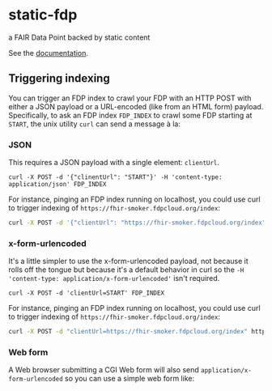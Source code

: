 # static-fdp
a FAIR Data Point backed by static content

See the [documentation](docs/fdp-layout.html).

## Triggering indexing

You can trigger an FDP index to crawl your FDP with an HTTP POST with either a JSON payload or a URL-encoded (like from an HTML form) payload.
Specifically, to ask an FDP index `FDP_INDEX` to crawl some FDP starting at `START`, the unix utility `curl` can send a message à la:

### JSON

This requires a JSON payload with a single element: `clientUrl`.

`curl -X POST -d '{"clinentUrl": "START"}' -H 'content-type: application/json' FDP_INDEX`

For instance, pinging an FDP index running on localhost, you could use curl to trigger indexing of `https://fhir-smoker.fdpcloud.org/index`:

``` sh
curl -X POST -d '{"clientUrl": "https://fhir-smoker.fdpcloud.org/index"}' -H 'content-type: application/json' http://localhost:8080/
```

### x-form-urlencoded

It's a little simpler to use the x-form-urlencoded payload, not because it rolls off the tongue but because it's a default behavior in curl so the `-H 'content-type: application/x-form-urlencoded'` isn't required.

`curl -X POST -d 'clientUrl=START' FDP_INDEX`

For instance, pinging an FDP index running on localhost, you could use curl to trigger indexing of `https://fhir-smoker.fdpcloud.org/index`:

``` sh
curl -X POST -d "clientUrl=https://fhir-smoker.fdpcloud.org/index" http://localhost:8080/
```

### Web form

A Web browser submitting a CGI Web form will also send `application/x-form-urlencoded` so you can use a simple web form like:

``` HTML
```
